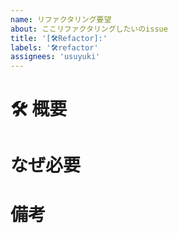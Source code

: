 ```yaml
---
name: リファクタリング要望
about: ここリファクタリングしたいのissue
title: '[🛠️Refactor]:'
labels: '🛠️refactor'
assignees: 'usuyuki'
---
```


# 🛠️ 概要

# なぜ必要

# 備考
